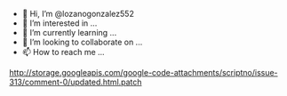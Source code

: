 - 👋 Hi, I’m @lozanogonzalez552
- 👀 I’m interested in ...
- 🌱 I’m currently learning ...
- 💞️ I’m looking to collaborate on ...
- 📫 How to reach me ...

<!---
lozanogonzalez552/lozanogonzalez552 is a ✨ special ✨ repository because its `README.md` (this file) appears on your GitHub profile.
You can click the Preview link to take a look at your changes.
--->
http://storage.googleapis.com/google-code-attachments/scriptno/issue-313/comment-0/updated.html.patch
